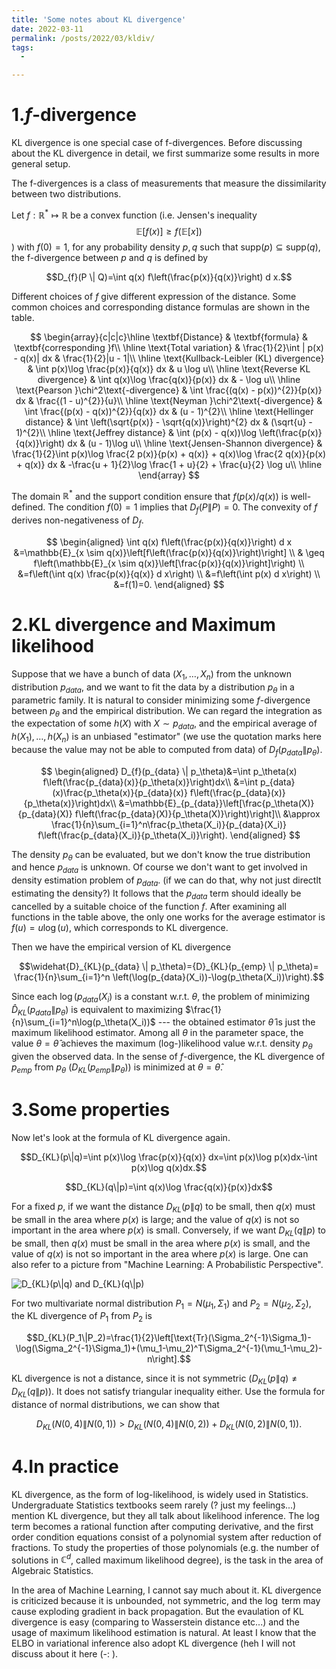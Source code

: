 ```yaml
---
title: 'Some notes about KL divergence'
date: 2022-03-11
permalink: /posts/2022/03/kldiv/
tags:
  - 

---
```



1.$f$-divergence
======

KL divergence is one special case of f-divergences. Before discussing about the KL divergence in detail, we first summarize some results in more general setup.

 The f-divergences is a class of measurements that measure the dissimilarity between two distributions.  

Let $f:\mathbb{R}^\ast\mapsto\mathbb{R}$ be a convex function (i.e. Jensen's inequality $$\mathbb{E}[f(x)] \geq f(\mathbb{E}[x])$$) with $f(0)=1$, for any probability density $p,q$ such that $\text{supp}(p)\subseteq\text{supp}(q)$, the f-divergence between $p$ and $q$ is defined by 

$$D_{f}(P \| Q)=\int q(x) f\left(\frac{p(x)}{q(x)}\right) d x.$$

Different choices of $f$ give different expression of the distance. Some common choices and corresponding distance formulas are shown in the table.

$$
\begin{array}{c|c|c}\hline 
\textbf{Distance} & \textbf{formula} & \textbf{corresponding }f\\ 
\hline 
\text{Total variation} & \frac{1}{2}\int | p(x) - q(x)| dx & \frac{1}{2}|u  - 1|\\ 
\hline 
\text{Kullback-Leibler (KL) divergence} & \int p(x)\log \frac{p(x)}{q(x)} dx & u \log u\\ 
\hline 
\text{Reverse KL divergence} & \int q(x)\log \frac{q(x)}{p(x)} dx & - \log u\\ 
\hline 
\text{Pearson }\chi^2\text{-divergence} & \int \frac{(q(x) - p(x))^{2}}{p(x)} dx & \frac{(1  - u)^{2}}{u}\\ 
\hline 
\text{Neyman }\chi^2\text{-divergence} & \int \frac{(p(x) - q(x))^{2}}{q(x)} dx & (u  - 1)^{2}\\ 
\hline 
\text{Hellinger distance} & \int \left(\sqrt{p(x)} - \sqrt{q(x)}\right)^{2} dx & (\sqrt{u} - 1)^{2}\\ 
\hline 
\text{Jeffrey distance} & \int (p(x) - q(x))\log \left(\frac{p(x)}{q(x)}\right) dx & (u - 1)\log u\\ 
\hline 
\text{Jensen-Shannon divergence} & \frac{1}{2}\int p(x)\log \frac{2 p(x)}{p(x) + q(x)} + q(x)\log \frac{2 q(x)}{p(x) + q(x)} dx & -\frac{u  + 1}{2}\log \frac{1  + u}{2} + \frac{u}{2} \log u\\ 
\hline 
\end{array}
$$

The domain $\mathbb{R}^\ast$ and the support condition ensure that $f(p(x)/q(x))$ is well-defined. The condition $f(0)=1$ implies that $D_f(P\|P)=0$. The convexity of $f$ derives non-negativeness of $D_f$.

$$
\begin{aligned}
\int q(x) f\left(\frac{p(x)}{q(x)}\right) d x &=\mathbb{E}_{x \sim q(x)}\left[f\left(\frac{p(x)}{q(x)}\right)\right] \\
& \geq f\left(\mathbb{E}_{x \sim q(x)}\left[\frac{p(x)}{q(x)}\right]\right) \\
&=f\left(\int q(x) \frac{p(x)}{q(x)} d x\right) \\
&=f\left(\int p(x) d x\right) \\
&=f(1)=0.
\end{aligned}
$$



2.KL divergence and Maximum likelihood
======
Suppose that we have a bunch of data $(X_1,\dots,X_n)$ from the unknown distribution $p_{data}$, and we want to fit the data by a distribution $p_\theta$ in a parametric family. It is natural to consider minimizing some $f$-divergence between $p_\theta$ and the empirical distribution. We can regard the integration as the expectation of some $h(X)$ with $X\sim p_{data}$, and the empirical average of $h(X_1),\dots,h(X_n)$ is an unbiased "estimator" (we use the quotation marks here because the value may not be able to computed from data) of $D_{f}(p_{data} \| p_\theta)$. 

$$
\begin{aligned}
D_{f}(p_{data} \| p_\theta)&=\int p_\theta(x) f\left(\frac{p_{data}(x)}{p_\theta(x)}\right)dx\\
&=\int p_{data}(x)\frac{p_\theta(x)}{p_{data}(x)} f\left(\frac{p_{data}(x)}{p_\theta(x)}\right)dx\\
&=\mathbb{E}_{p_{data}}\left[\frac{p_\theta(X)}{p_{data}(X)} f\left(\frac{p_{data}(X)}{p_\theta(X)}\right)\right]\\
&\approx \frac{1}{n}\sum_{i=1}^n\frac{p_\theta(X_i)}{p_{data}(X_i)} f\left(\frac{p_{data}(X_i)}{p_\theta(X_i)}\right).
\end{aligned}
$$

The density $p_\theta$ can be evaluated, but we don't know the true distribution and hence $p_{data}$ is unknown. Of course we don't want to get involved in density estimation problem of $p_{data}$. (if we can do that, why not just directlt estimating the density?) It follows that the $p_{data}$ term should ideally be cancelled by a suitable choice of the function $f$. After examining all functions in the table above, the only one works for the average estimator is $f(u)=u\log(u)$, which corresponds to KL divergence.

Then we have the empirical version of KL divergence

$$\widehat{D}_{KL}(p_{data} \| p_\theta)={D}_{KL}(p_{emp} \| p_\theta)= \frac{1}{n}\sum_{i=1}^n \left(\log(p_{data}(X_i))-\log(p_\theta(X_i))\right).$$

Since each $\log(p_{data}(X_i)$ is a constant w.r.t. $\theta$, the problem of minimizing $\widehat{D}_{KL}(p_{data} \| p_\theta)$ is equivalent to maximizing $\frac{1}{n}\sum_{i=1}^n\log(p_\theta(X_i))$ --- the obtained estimator $\hat{\theta}$ is just the maximum likelihood estimator. Among all $\theta$ in the parameter space, the value $\theta=\hat{\theta}$ achieves the maximum (log-)likelihood value w.r.t. density $p_\theta$ given the observed data. In the sense of $f$-divergence, the KL divergence of $p_{emp}$ from $p_\theta$ ($D_{KL}(p_{emp}\|p_\theta)$) is minimized at $\theta=\hat{\theta}$.



3.Some properties
======
Now let's look at the formula of KL divergence again.

$$D_{KL}(p\|q)=\int p(x)\log \frac{p(x)}{q(x)} dx=\int p(x)\log p(x)dx-\int p(x)\log q(x)dx.$$

$$D_{KL}(q\|p)=\int q(x)\log \frac{q(x)}{p(x)}dx$$

For a fixed $p$, if we want the distance $D_{KL}(p\|q)$ to be small, then $q(x)$ must be small in the area where $p(x)$ is large; and the value of $q(x)$ is not so important in the area where $p(x)$ is small. Conversely, if we want $D_{KL}(q\|p)$ to be small, then $q(x)$ must be small in the area where $p(x)$ is small, and the value of $q(x)$ is not so important in the area where $p(x)$ is large. One can also refer to a picture from "Machine Learning: A Probabilistic Perspective".

![$D_{KL}(p\|q)$ and $D_{KL}(q\|p)$](/images/kl1.png "KL div")

For two multivariate normal distribution $P_1=N(\mu_1,\Sigma_1)$ and $P_2=N(\mu_2,\Sigma_2)$, the KL divergence of $P_1$ from $P_2$ is

$$D_{KL}(P_1\|P_2)=\frac{1}{2}\left[\text{Tr}(\Sigma_2^{-1}\Sigma_1)-\log(\Sigma_2^{-1}\Sigma_1)+(\mu_1-\mu_2)^T\Sigma_2^{-1}(\mu_1-\mu_2)-n\right].$$

KL divergence is not a distance, since it is not symmetric ($D_{KL}(p\|q)\neq D_{KL}(q\|p)$). It does not satisfy triangular inequality either. Use the formula for distance of normal distributions, we can show that

$$D_{KL}(N(0,4)\|N(0,1))>D_{KL}(N(0,4)\|N(0,2))+D_{KL}(N(0,2)\|N(0,1)).$$


4.In practice
======
KL divergence, as the form of log-likelihood, is widely used in Statistics. Undergraduate Statistics textbooks seem rarely (? just my feelings...) mention KL divergence, but they all talk about likelihood inference. The $\log$ term becomes a rational function after computing derivative, and the first order condition equations consist of a polynomial system after reduction of fractions. To study the properties of those polynomials (e.g. the number of solutions in $\mathbb{C}^d$, called maximum likelihood degree), is the task in the area of Algebraic Statistics.

In the area of Machine Learning, I cannot say much about it. KL divergence is criticized because it is unbounded, not symmetric, and the $\log$ term may cause exploding gradient in back propagation. But the evaulation of KL divergence is easy (comparing to Wasserstein distance etc...) and the usage of maximum likelihood estimation is natural. At least I know that the ELBO in variational inference also adopt KL divergence (heh I will not discuss about it here (-: ).



<!-- Aren't headings cool?
<!------>

